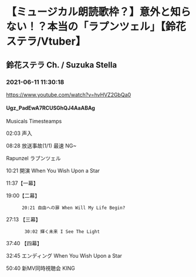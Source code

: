 # 【ミュージカル朗読歌枠？】意外と知らない！？本当の「ラプンツェル」【鈴花ステラ/Vtuber】
## 鈴花ステラ Ch. / Suzuka Stella
### 2021-06-11 11:30:18
https://www.youtube.com/watch?v=hvHVZ2GbQa0
#### Ugz_PadEwA7RCUSGhQJ4AaABAg
Musicals Timesteamps



02:03 声入

08:28 放送事故(1/1) ​最速 NG~



Rapunzel ラプンツェル

10:21 開演 When You Wish Upon a Star

11:37【一幕】

19:00【二幕】

          20:21 自由への扉 When Will My Life Begin?

27:13 【三幕】

           30:02 輝く未来 I See The Light

37:40 【四幕】

32:45 エンディング When You Wish Upon a Star



50:40 新MV同時視聴会 KING


